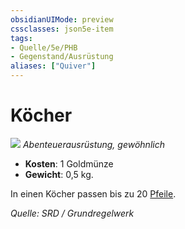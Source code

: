 ```yaml
---
obsidianUIMode: preview
cssclasses: json5e-item
tags:
- Quelle/5e/PHB
- Gegenstand/Ausrüstung
aliases: ["Quiver"]
---
```

# Köcher
![](../../../99%20-%20Setup/Files/Bildersammlung/Symbolik/Gegenstände.webp#token)
*Abenteuerausrüstung, gewöhnlich*

- **Kosten**: 1 Goldmünze
- **Gewicht**: 0,5 kg.

In einen Köcher passen bis zu 20 [Pfeile](Pfeil.md).

*Quelle: SRD / Grundregelwerk*